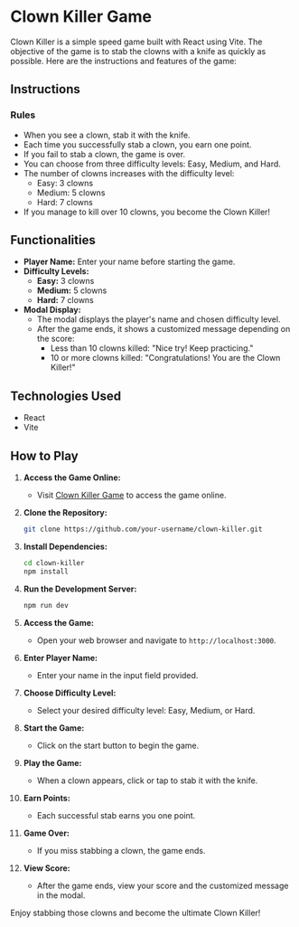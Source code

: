 # Clown Killer Game

Clown Killer is a simple speed game built with React using Vite. The objective of the game is to stab the clowns with a knife as quickly as possible. Here are the instructions and features of the game:

## Instructions

### Rules
- When you see a clown, stab it with the knife.
- Each time you successfully stab a clown, you earn one point.
- If you fail to stab a clown, the game is over.
- You can choose from three difficulty levels: Easy, Medium, and Hard.
- The number of clowns increases with the difficulty level:
  - Easy: 3 clowns
  - Medium: 5 clowns
  - Hard: 7 clowns
- If you manage to kill over 10 clowns, you become the Clown Killer!

## Functionalities

- **Player Name:** Enter your name before starting the game.
- **Difficulty Levels:**
  - **Easy:** 3 clowns
  - **Medium:** 5 clowns
  - **Hard:** 7 clowns
- **Modal Display:**
  - The modal displays the player's name and chosen difficulty level.
  - After the game ends, it shows a customized message depending on the score:
    - Less than 10 clowns killed: "Nice try! Keep practicing."
    - 10 or more clowns killed: "Congratulations! You are the Clown Killer!"

## Technologies Used

- React
- Vite

## How to Play

1. **Access the Game Online:**
    - Visit [Clown Killer Game](https://pa-clownkiller.netlify.app/) to access the game online.

2. **Clone the Repository:**
    ```bash
    git clone https://github.com/your-username/clown-killer.git
    ```

3. **Install Dependencies:**
    ```bash
    cd clown-killer
    npm install
    ```

4. **Run the Development Server:**
    ```bash
    npm run dev
    ```

5. **Access the Game:**
    - Open your web browser and navigate to `http://localhost:3000`.
    
6. **Enter Player Name:**
    - Enter your name in the input field provided.
    
7. **Choose Difficulty Level:**
    - Select your desired difficulty level: Easy, Medium, or Hard.
    
8. **Start the Game:**
    - Click on the start button to begin the game.
    
9. **Play the Game:**
    - When a clown appears, click or tap to stab it with the knife.
    
10. **Earn Points:**
    - Each successful stab earns you one point.
    
11. **Game Over:**
    - If you miss stabbing a clown, the game ends.
    
12. **View Score:**
    - After the game ends, view your score and the customized message in the modal.

Enjoy stabbing those clowns and become the ultimate Clown Killer!